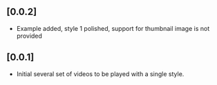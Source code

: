 ## [0.0.2]

* Example added, style 1 polished, support for thumbnail image is not provided

## [0.0.1]

* Initial several set of videos to be played with a single style.
